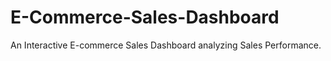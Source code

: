 # E-Commerce-Sales-Dashboard
An Interactive E-commerce Sales Dashboard analyzing Sales Performance.
